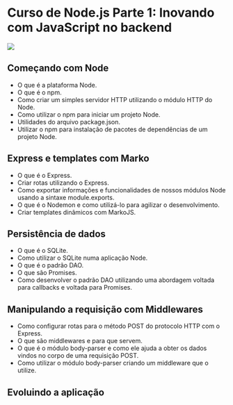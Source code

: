 # Curso de Node.js Parte 1: Inovando com JavaScript no backend

![](https://alura.com.br/assets/api/share/curso-nodejs-fundamentos.png)

## Começando com Node
- O que é a plataforma Node.
- O que é o npm.
- Como criar um simples servidor HTTP utilizando o módulo HTTP do Node.
- Como utilizar o npm para iniciar um projeto Node.
- Utilidades do arquivo package.json.
- Utilizar o npm para instalação de pacotes de dependências de um projeto Node.

## Express e templates com Marko
- O que é o Express.
- Criar rotas utilizando o Express.
- Como exportar informações e funcionalidades de nossos módulos Node usando a sintaxe module.exports.
- O que é o Nodemon e como utilizá-lo para agilizar o desenvolvimento.
- Criar templates dinâmicos com MarkoJS.

## Persistência de dados
- O que é o SQLite.
- Como utilizar o SQLite numa aplicação Node.
- O que é o padrão DAO.
- O que são Promises.
- Como desenvolver o padrão DAO utilizando uma abordagem voltada para callbacks e voltada para Promises.

## Manipulando a requisição com Middlewares
- Como configurar rotas para o método POST do protocolo HTTP com o Express.
- O que são middlewares e para que servem.
- O que é o módulo body-parser e como ele ajuda a obter os dados vindos no corpo de uma requisição POST.
- Como utilizar o módulo body-parser criando um middleware que o utilize.

## Evoluindo a aplicação

